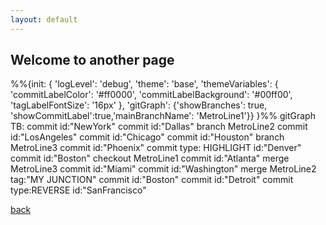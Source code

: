 ```yaml
---
layout: default
---
```


## Welcome to another page

<div class="mermaid">
%%{init: { 'logLevel': 'debug', 'theme': 'base', 'themeVariables': {
              'commitLabelColor': '#ff0000',
              'commitLabelBackground': '#00ff00',
              'tagLabelFontSize': '16px'
       }, 'gitGraph': {'showBranches': true, 'showCommitLabel':true,'mainBranchName': 'MetroLine1'}} }%%
      gitGraph TB:
        commit id:"NewYork"
        commit id:"Dallas"
        branch MetroLine2
        commit id:"LosAngeles"
        commit id:"Chicago"
        commit id:"Houston"
        branch MetroLine3
        commit id:"Phoenix"
        commit type: HIGHLIGHT id:"Denver"
        commit id:"Boston"
        checkout MetroLine1
        commit id:"Atlanta"
        merge MetroLine3
        commit id:"Miami"
        commit id:"Washington"
        merge MetroLine2 tag:"MY JUNCTION"
        commit id:"Boston"
        commit id:"Detroit"
        commit type:REVERSE id:"SanFrancisco"
</div>

[back](./)
